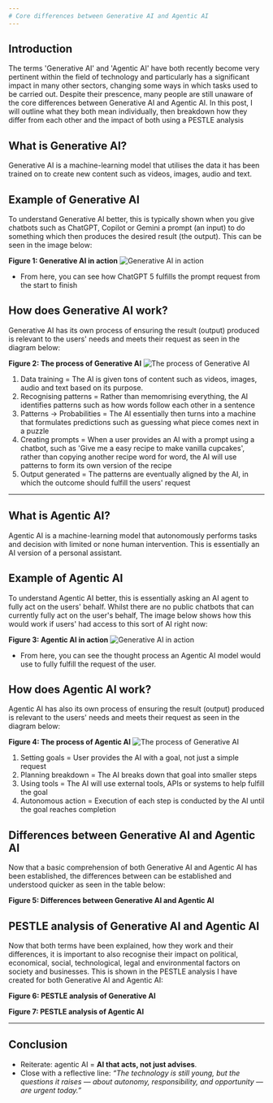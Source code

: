 ```yaml
---
# Core differences between Generative AI and Agentic AI
---
```




## Introduction
The terms 'Generative AI' and 'Agentic AI' have both recently become very pertinent within the field of technology and particularly has a significant impact in many other sectors, changing some ways in which tasks used to be carried out.
Despite their prescence, many people are still unaware of the core differences between Generative AI and Agentic AI. In this post, I will outline what they both mean individually, then breakdown how they differ from each other and the impact of both using a PESTLE analysis 



## What is Generative AI?
Generative AI is a machine-learning model that utilises the data it has been trained on to create new content such as videos, images, audio and text.

## Example of Generative AI
To understand Generative AI better, this is typically shown when you give chatbots such as ChatGPT, Copilot or Gemini a prompt (an input) to do something which then produces the desired result (the output). This can be seen in the image below:

**Figure 1: Generative AI in action**
![Generative AI in action](/assets/images/generative-ai-in-action.png)

- From here, you can see how ChatGPT 5 fulfills the prompt request from the start to finish


## How does Generative AI work?
Generative AI has its own process of ensuring the result (output) produced is relevant to the users' needs and meets their request as seen in the diagram below:

**Figure 2: The process of Generative AI**
![The process of Generative AI](/assets/images/the-process-of-generative-ai.png)

1) Data training = The AI is given tons of content such as videos, images, audio and text based on its purpose.
2) Recognising patterns = Rather than memomrising everything, the AI identifies patterns such as how words follow each other in a sentence
3) Patterns -> Probabilities = The AI essentially then turns into a machine that formulates predictions such as guessing what piece comes next in a puzzle
4) Creating prompts = When a user provides an AI with a prompt using a chatbot, such as 'Give me a easy recipe to make vanilla cupcakes', rather than copying another recipe word for word, the AI will use patterns to form its own version of the recipe
5) Output generated =  The patterns are eventually aligned by the AI, in which the outcome should fulfill the users' request
   
---

## What is Agentic AI?
Agentic AI is a machine-learning model that autonomously performs tasks and decision with limited or none human intervention. This is essentially an AI version of a personal assistant.

## Example of Agentic AI
To understand Agentic AI better, this is essentially asking an AI agent to fully act on the users' behalf. Whilst there are no public chatbots that can currently fully act on the user's behalf, The image below shows how this would work if users' had access to this sort of AI right now: 

**Figure 3: Agentic AI in action**
![Generative AI in action](/assets/images/agentic-ai-in-action.png)

- From here, you can see the thought process an Agentic AI model would use to fully fulfill the request of the user. 

## How does Agentic AI work?
Agentic AI has also its own process of ensuring the result (output) produced is relevant to the users' needs and meets their request as seen in the diagram below:

**Figure 4: The process of Agentic AI**
![The process of Generative AI](/assets/images/the-process-of-agentic-ai.png)

1) Setting goals = User provides the AI with a goal, not just a simple request
2) Planning breakdown = The AI breaks down that goal into smaller steps
3) Using tools = The AI will use external tools, APIs or systems to help fulfill the goal
4) Autonomous action = Execution of each step is conducted by the AI until the goal reaches completion



## Differences between Generative AI and Agentic AI
Now that a basic comprehension of both Generative AI and Agentic AI has been established, the differences between can be established and understood quicker as seen in the table below:

**Figure 5: Differences between Generative AI and Agentic AI**


## PESTLE analysis of Generative AI and Agentic AI
Now that both terms have been explained, how they work and their differences, it is important to also recognise their impact on political, economical, social, technological, legal and environmental factors on society and businesses. This is shown in the PESTLE analysis I have created for both Generative AI and Agentic AI:

**Figure 6: PESTLE analysis of Generative AI**

**Figure 7: PESTLE analysis of Agentic AI**






---

## Conclusion
- Reiterate: agentic AI = **AI that acts, not just advises**.  
- Close with a reflective line: *“The technology is still young, but the questions it raises — about autonomy, responsibility, and opportunity — are urgent today.”*
